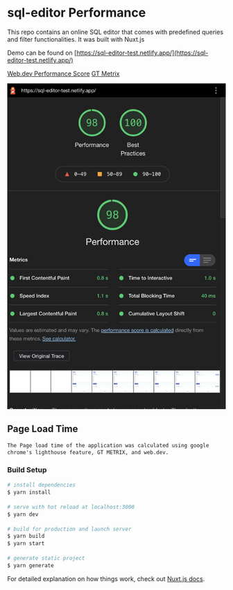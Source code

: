 # sql-editor Performance

This repo contains an online SQL editor that comes with predefined queries and filter functionalities. It was built with Nuxt.js

Demo can be found on [https://sql-editor-test.netlify.app/](https://sql-editor-test.netlify.app/)


[Web.dev Performance Score](https://lighthouse-dot-webdotdevsite.appspot.com//lh/html?url=https%3A%2F%2Fsql-editor-test.netlify.app%2F)
[GT Metrix](https://gtmetrix.com/reports/sql-editor-test.netlify.app/mqeRjrdc/)

![performance screenshot](https://github.com/Timibadass/sql-editor/blob/master/assets/images/Screenshot%202021-06-06%20at%2001.51.49.png)

## Page Load Time
```
The Page load time of the application was calculated using google chrome's lighthouse feature, GT METRIX, and web.dev.
```
### Build Setup

```bash
# install dependencies
$ yarn install

# serve with hot reload at localhost:3000
$ yarn dev

# build for production and launch server
$ yarn build
$ yarn start

# generate static project
$ yarn generate
```

For detailed explanation on how things work, check out [Nuxt.js docs](https://nuxtjs.org).
